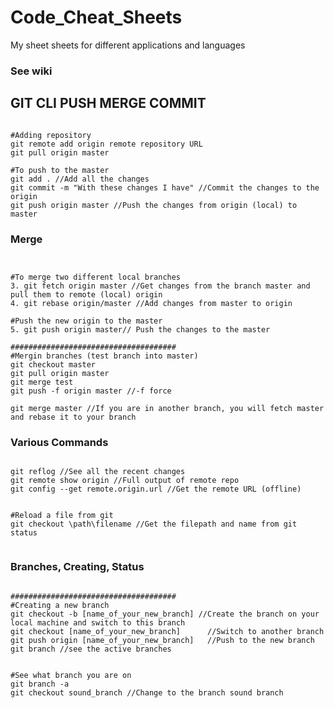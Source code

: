 # Code_Cheat_Sheets
My sheet sheets for different applications and languages

### See wiki


## GIT CLI PUSH MERGE COMMIT
```shell class:"lineNo"

#Adding repository 
git remote add origin remote repository URL
git pull origin master 

#To push to the master
git add . //Add all the changes
git commit -m "With these changes I have" //Commit the changes to the origin 
git push origin master //Push the changes from origin (local) to master 	

```

### Merge
```shell class:"lineNo"


#To merge two different local branches
3. git fetch origin master //Get changes from the branch master and pull them to remote (local) origin 
4. git rebase origin/master //Add changes from master to origin

#Push the new origin to the master 
5. git push origin master// Push the changes to the master

#####################################
#Mergin branches (test branch into master)
git checkout master
git pull origin master
git merge test
git push -f origin master //-f force 

git merge master //If you are in another branch, you will fetch master and rebase it to your branch

```

### Various Commands
```shell class:"lineNo"

git reflog //See all the recent changes  
git remote show origin //Full output of remote repo 
git config --get remote.origin.url //Get the remote URL (offline)


#Reload a file from git
git checkout \path\filename	//Get the filepath and name from git status


```

### Branches, Creating, Status 
```shell class:"lineNo"

#####################################
#Creating a new branch 
git checkout -b [name_of_your_new_branch] //Create the branch on your local machine and switch to this branch
git checkout [name_of_your_new_branch]		//Switch to another branch 
git push origin [name_of_your_new_branch]	//Push to the new branch 
git branch //see the active branches 


#See what branch you are on 
git branch -a 
git checkout sound_branch //Change to the branch sound branch 


```
